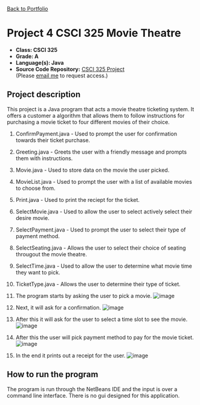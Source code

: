 [Back to Portfolio](./)

Project 4 CSCI 325 Movie Theatre
===============

-   **Class: CSCI 325** 
-   **Grade: A** 
-   **Language(s): Java** 
-   **Source Code Repository:** [CSCI 325 Project](https://github.com/tylerpoor05/CSCI-325)  
    (Please [email me](mailto:mtpoor@csustudent.net?subject=GitHub%20Access) to request access.)

## Project description

This project is a Java program that acts a movie theatre ticketing system. It offers a customer a algorithm that allows them to follow instructions for purchasing a movie ticket to four different movies of their choice.

1. ConfirmPayment.java - Used to prompt the user for confirmation towards their ticket purchase.
2. Greeting.java - Greets the user with a friendly message and prompts them with instructions.
3. Movie.java - Used to store data on the movie the user picked.
4. MovieList.java - Used to prompt the user with a list of available movies to choose from.
5. Print.java - Used to print the reciept for the ticket.
6. SelectMovie.java - Used to allow the user to select actively select their desire movie.
7. SelectPayment.java - Used to prompt the user to select their type of payment method.
8. SelectSeating.java - Allows the user to select their choice of seating througout the movie theatre.
9. SelectTime.java - Used to allow the user to determine what movie time they want to pick.
10. TicketType.java - Allows the user to determine their type of ticket.

1. The program starts by asking the user to pick a movie.
    ![image](https://user-images.githubusercontent.com/65245471/206333808-9808be8f-3611-4dc0-8dd8-839b150e605b.png)
2. Next, it will ask for a confirmation.
    ![image](https://user-images.githubusercontent.com/65245471/206333700-bce38b9d-e510-4a8c-880a-5df637734637.png)
3. After this it will ask for the user to select a time slot to see the movie.
    ![image](https://user-images.githubusercontent.com/65245471/206333649-4e757b20-30b4-4e69-92c0-df34a20bbf41.png)
4. After this the user will pick payment method to pay for the movie ticket.
    ![image](https://user-images.githubusercontent.com/65245471/206334113-10596688-12c3-445d-9882-94506580d234.png)
5. In the end it prints out a receipt for the user.
    ![image](https://user-images.githubusercontent.com/65245471/206334217-c78d94ae-d045-4879-bd17-76cdc4017bda.png)



## How to run the program

The program is run through the NetBeans IDE and the input is over a command line interface. There is no gui designed for this application.

